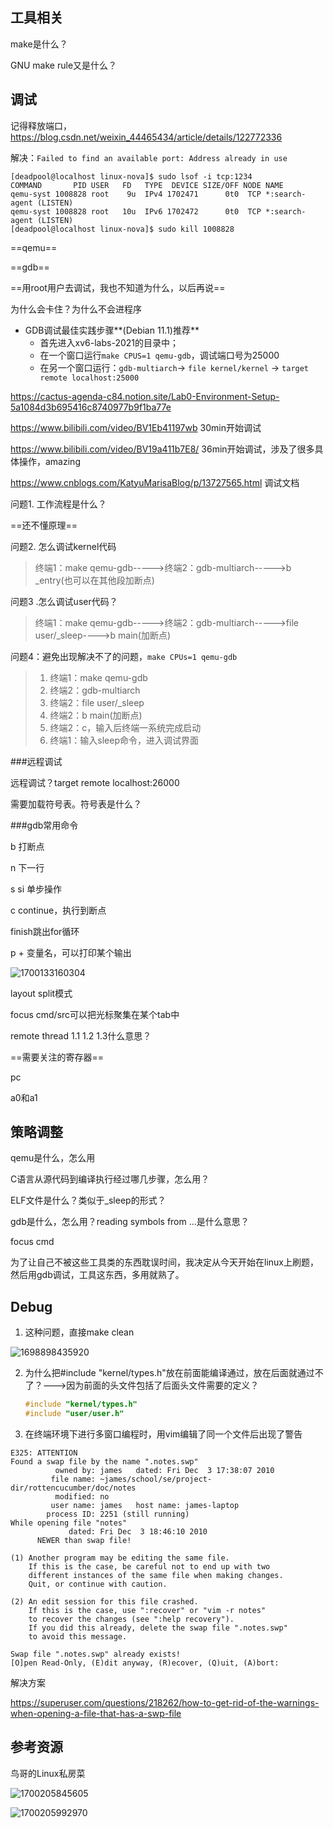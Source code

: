 

## 工具相关

make是什么？

GNU make rule又是什么？





## 调试

记得释放端口，https://blog.csdn.net/weixin_44465434/article/details/122772336

解决：`Failed to find an available port: Address already in use`

```shell
[deadpool@localhost linux-nova]$ sudo lsof -i tcp:1234
COMMAND       PID USER   FD   TYPE  DEVICE SIZE/OFF NODE NAME
qemu-syst 1008828 root    9u  IPv4 1702471      0t0  TCP *:search-agent (LISTEN)
qemu-syst 1008828 root   10u  IPv6 1702472      0t0  TCP *:search-agent (LISTEN)
[deadpool@localhost linux-nova]$ sudo kill 1008828
```

==qemu==

==gdb==

==用root用户去调试，我也不知道为什么，以后再说==

为什么会卡住？为什么不会进程序

- GDB调试最佳实践步骤**(Debian 11.1)推荐** 
  - 首先进入xv6-labs-2021的目录中；
  - 在一个窗口运行`make CPUS=1 qemu-gdb`，调试端口号为25000
  - 在另一个窗口运行：`gdb-multiarch`→ `file kernel/kernel` → `target remote localhost:25000`

https://cactus-agenda-c84.notion.site/Lab0-Environment-Setup-5a1084d3b695416c8740977b9f1ba77e

https://www.bilibili.com/video/BV1Eb41197wb  30min开始调试

https://www.bilibili.com/video/BV19a411b7E8/  36min开始调试，涉及了很多具体操作，amazing

https://www.cnblogs.com/KatyuMarisaBlog/p/13727565.html  调试文档

问题1. 工作流程是什么？

==还不懂原理==

问题2. 怎么调试kernel代码

> 终端1：make qemu-gdb----->终端2：gdb-multiarch----->b  _entry(也可以在其他段加断点)

问题3 .怎么调试user代码？

> 终端1：make qemu-gdb----->终端2：gdb-multiarch----->file user/_sleep---->b  main(加断点)

问题4：避免出现解决不了的问题，`make CPUs=1 qemu-gdb`



> 1. 终端1：make qemu-gdb
> 2. 终端2：gdb-multiarch
> 3. 终端2：file user/_sleep
> 4. 终端2：b  main(加断点)
> 5. 终端2：c，输入后终端一系统完成启动
> 6. 终端1：输入sleep命令，进入调试界面



###远程调试

远程调试？target remote localhost:26000

 需要加载符号表。符号表是什么？

###gdb常用命令

b 打断点

n 下一行

s  si 单步操作

c continue，执行到断点

finish跳出for循环

p + 变量名，可以打印某个输出



![1700133160304](E:\master2\coding_notes\OS\0开发和调试.assets\1700133160304.png)

layout split模式

focus cmd/src可以把光标聚集在某个tab中

remote thread 1.1 1.2 1.3什么意思？

==需要关注的寄存器==

pc

a0和a1













## 策略调整

qemu是什么，怎么用

C语言从源代码到编译执行经过哪几步骤，怎么用？

ELF文件是什么？类似于_sleep的形式？



gdb是什么，怎么用？reading symbols from ...是什么意思？

focus cmd

为了让自己不被这些工具类的东西耽误时间，我决定从今天开始在linux上刷题，然后用gdb调试，工具这东西，多用就熟了。







## Debug

1. 这种问题，直接make clean

![1698898435920](E:\master2\coding_notes\OS\0debugging.assets\1698898435920.png)

2. 为什么把#include "kernel/types.h"放在前面能编译通过，放在后面就通过不了？--->因为前面的头文件包括了后面头文件需要的定义？

   ```C
   #include "kernel/types.h"
   #include "user/user.h"
   ```


3. 在终端环境下进行多窗口编程时，用vim编辑了同一个文件后出现了警告

```
E325: ATTENTION
Found a swap file by the name ".notes.swp"
          owned by: james   dated: Fri Dec  3 17:38:07 2010
         file name: ~james/school/se/project-dir/rottencucumber/doc/notes
          modified: no
         user name: james   host name: james-laptop
        process ID: 2251 (still running)
While opening file "notes"
             dated: Fri Dec  3 18:46:10 2010
      NEWER than swap file!

(1) Another program may be editing the same file.
    If this is the case, be careful not to end up with two
    different instances of the same file when making changes.
    Quit, or continue with caution.

(2) An edit session for this file crashed.
    If this is the case, use ":recover" or "vim -r notes"
    to recover the changes (see ":help recovery").
    If you did this already, delete the swap file ".notes.swp"
    to avoid this message.

Swap file ".notes.swp" already exists!
[O]pen Read-Only, (E)dit anyway, (R)ecover, (Q)uit, (A)bort:
```

解决方案

https://superuser.com/questions/218262/how-to-get-rid-of-the-warnings-when-opening-a-file-that-has-a-swp-file









## 参考资源

鸟哥的Linux私房菜







![1700205845605](E:\master2\coding_notes\OS\0开发和调试.assets\1700205845605.png)

![1700205992970](E:\master2\coding_notes\OS\0开发和调试.assets\1700205992970.png)